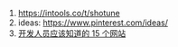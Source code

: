1. https://intools.co/t/shotune
2. ideas: https://www.pinterest.com/ideas/
3. [开发人员应该知道的 15 个网站](https://dev.to/idboussadel/15-websites-that-every-developer-should-know-2beo?ref=dailydev)